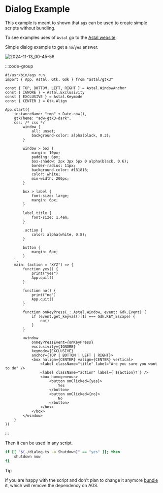 # Dialog Example

This example is meant to shown that `ags` can be used
to create simple scripts without bundling.

To see examples uses of `Astal` go to the [Astal website](https://aylur.github.io/astal/guide/typescript/examples).

Simple dialog example to get a `no`/`yes` answer.

![2024-11-13_00-45-58](https://github.com/user-attachments/assets/73a20155-fa0e-4156-aff8-3a0d055abb9b)

:::code-group

```tsx [dialog.ts]
#!/usr/bin/ags run
import { App, Astal, Gtk, Gdk } from "astal/gtk3"

const { TOP, BOTTOM, LEFT, RIGHT } = Astal.WindowAnchor
const { IGNORE } = Astal.Exclusivity
const { EXCLUSIVE } = Astal.Keymode
const { CENTER } = Gtk.Align

App.start({
    instanceName: "tmp" + Date.now(),
    gtkTheme: "adw-gtk3-dark",
    css: /* css */`
        window {
            all: unset;
            background-color: alpha(black, 0.3);
        }

        window > box {
            margin: 10px;
            padding: 6px;
            box-shadow: 2px 3px 5px 0 alpha(black, 0.6);
            border-radius: 11px;
            background-color: #181818;
            color: white;
            min-width: 200px;
        }

        box > label {
            font-size: large;
            margin: 6px;
        }

        label.title {
            font-size: 1.4em;
        }

        .action {
            color: alpha(white, 0.8);
        }

        button {
            margin: 6px;
        }
    `,
    main: (action = "XYZ") => {
        function yes() {
            print("yes")
            App.quit()
        }

        function no() {
            print("no")
            App.quit()
        }

        function onKeyPress(_: Astal.Window, event: Gdk.Event) {
            if (event.get_keyval()[1] === Gdk.KEY_Escape) {
                no()
            }
        }

        <window
            onKeyPressEvent={onKeyPress}
            exclusivity={IGNORE}
            keymode={EXCLUSIVE}
            anchor={TOP | BOTTOM | LEFT | RIGHT}>
            <box halign={CENTER} valign={CENTER} vertical>
                <label className="title" label="Are you sure you want to do" />
                <label className="action" label={`${action}?`} />
                <box homogeneous>
                    <button onClicked={yes}>
                        Yes
                    </button>
                    <button onClicked={no}>
                        No
                    </button>
                </box>
            </box>
        </window>
    }
})
```

:::

Then it can be used in any script.

```sh
if [[ "$(./dialog.ts -a Shutdown)" == "yes" ]]; then
    shutdown now
fi
```

> [!TIP]
> If you are happy with the script and don't plan to change it anymore [bundle](./bundling.md) it,
> which will remove the dependency on AGS.
